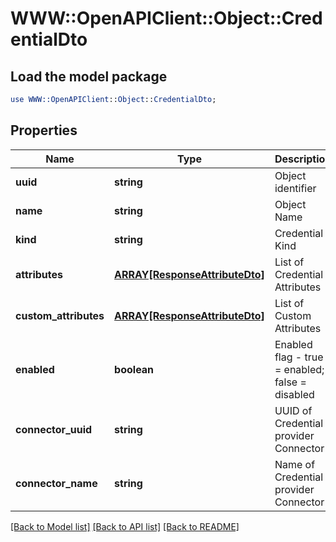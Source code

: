 # WWW::OpenAPIClient::Object::CredentialDto

## Load the model package
```perl
use WWW::OpenAPIClient::Object::CredentialDto;
```

## Properties
Name | Type | Description | Notes
------------ | ------------- | ------------- | -------------
**uuid** | **string** | Object identifier | 
**name** | **string** | Object Name | 
**kind** | **string** | Credential Kind | 
**attributes** | [**ARRAY[ResponseAttributeDto]**](ResponseAttributeDto.md) | List of Credential Attributes | 
**custom_attributes** | [**ARRAY[ResponseAttributeDto]**](ResponseAttributeDto.md) | List of Custom Attributes | [optional] 
**enabled** | **boolean** | Enabled flag - true &#x3D; enabled; false &#x3D; disabled | 
**connector_uuid** | **string** | UUID of Credential provider Connector | 
**connector_name** | **string** | Name of Credential provider Connector | 

[[Back to Model list]](../README.md#documentation-for-models) [[Back to API list]](../README.md#documentation-for-api-endpoints) [[Back to README]](../README.md)


